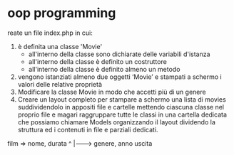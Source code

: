 # oop programming

reate un file index.php in cui:
1. è definita una classe 'Movie'
    - all'interno della classe sono dichiarate delle variabili d'istanza
    - all'interno della classe è definito un costruttore
    - all'interno della classe è definito almeno un metodo
2. vengono istanziati almeno due oggetti ‘Movie’ e stampati a schermo i valori delle relative proprietà
3. Modificare la classe Movie in modo che accetti più di un genere
4. Creare un layout completo per stampare a schermo una lista di movies suddividendolo in appositi file e cartelle
mettendo ciascuna classe nel proprio file e magari raggruppare tutte le classi in una cartella dedicata che possiamo chiamare Models
organizzando il layout dividendo la struttura ed i contenuti in file e parziali dedicati.

film => nome, durata 
^
|---> genere, anno uscita
